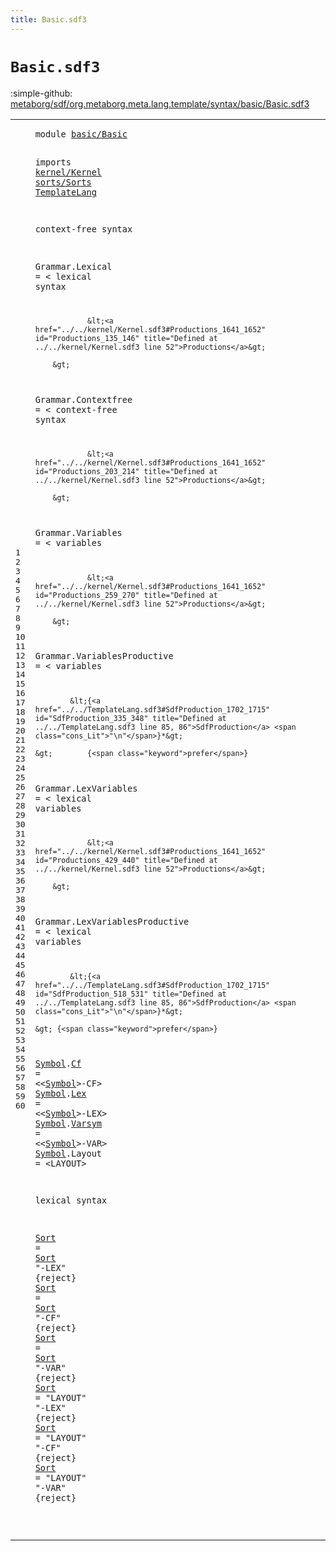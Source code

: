 ```yaml
---
title: Basic.sdf3
---
```


# `Basic.sdf3`

:simple-github: [metaborg/sdf/org.metaborg.meta.lang.template/syntax/basic/Basic.sdf3]

[metaborg/sdf/org.metaborg.meta.lang.template/syntax/basic/Basic.sdf3]: https://github.com/metaborg/sdf/blob/master/org.metaborg.meta.lang.template/syntax/basic/Basic.sdf3 "The source file on GitHub"

<div class="TemplateLang"><table class="highlighttable"><tbody><tr><td class="linenos"><div class="linenodiv"><pre><span></span>1
2
3
4
5
6
7
8
9
10
11
12
13
14
15
16
17
18
19
20
21
22
23
24
25
26
27
28
29
30
31
32
33
34
35
36
37
38
39
40
41
42
43
44
45
46
47
48
49
50
51
52
53
54
55
56
57
58
59
60
</pre></div></td>
<td class="code"><pre><code><span class="keyword">module</span> <a href="../../sorts/Sorts.sdf3#basic/Basic_58_69" id="basic/Basic_7_18" title="Referenced at ../../sorts/Sorts.sdf3 line 5">basic/Basic</a>

<span class="keyword">imports</span> <a href="../../kernel/Kernel.sdf3#kernel/Kernel_7_20" id="kernel/Kernel_28_41" title="Defined at ../../kernel/Kernel.sdf3 line 1">kernel/Kernel</a>
                <a href="../../sorts/Sorts.sdf3#sorts/Sorts_7_18" id="sorts/Sorts_44_55" title="Defined at ../../sorts/Sorts.sdf3 line 1">sorts/Sorts</a>
                <a href="../../TemplateLang.sdf3#TemplateLang_7_19" id="TemplateLang_58_70" title="Defined at ../../TemplateLang.sdf3 line 1">TemplateLang</a>

<span class="keyword">context-free syntax</span>
 
<span id="Grammar_94_101" title="Not referenced locally or via imports">Grammar</span>.<span class="cons_Constructor"><span id="Lexical_102_109" title="Not referenced locally or via imports">Lexical</span></span> = &lt;
        <span class="cons_String">lexical</span> <span class="cons_String">syntax</span>
        
                &lt;<a href="../../kernel/Kernel.sdf3#Productions_1641_1652" id="Productions_135_146" title="Defined at ../../kernel/Kernel.sdf3 line 52">Productions</a>&gt;
        
        &gt;
<span id="Grammar_153_160" title="Not referenced locally or via imports">Grammar</span>.<span class="cons_Constructor"><span id="Contextfree_161_172" title="Not referenced locally or via imports">Contextfree</span></span> = &lt;
        <span class="cons_String">context-free</span> <span class="cons_String">syntax</span>
        
                &lt;<a href="../../kernel/Kernel.sdf3#Productions_1641_1652" id="Productions_203_214" title="Defined at ../../kernel/Kernel.sdf3 line 52">Productions</a>&gt;
        
        &gt;
<span id="Grammar_221_228" title="Not referenced locally or via imports">Grammar</span>.<span class="cons_Constructor"><span id="Variables_229_238" title="Not referenced locally or via imports">Variables</span></span> = &lt;
        <span class="cons_String">variables</span>
        
                &lt;<a href="../../kernel/Kernel.sdf3#Productions_1641_1652" id="Productions_259_270" title="Defined at ../../kernel/Kernel.sdf3 line 52">Productions</a>&gt;
        
        &gt;
<span id="Grammar_277_284" title="Not referenced locally or via imports">Grammar</span>.<span class="cons_Constructor"><span id="VariablesProductive_285_304" title="Not referenced locally or via imports">VariablesProductive</span></span> = &lt;
    <span class="cons_String">variables</span>
    
            &lt;{<a href="../../TemplateLang.sdf3#SdfProduction_1702_1715" id="SdfProduction_335_348" title="Defined at ../../TemplateLang.sdf3 line 85, 86">SdfProduction</a> <span class="cons_Lit">"\n"</span>}*&gt;
            
    &gt;        {<span class="keyword">prefer</span>}
        
<span id="Grammar_380_387" title="Not referenced locally or via imports">Grammar</span>.<span class="cons_Constructor"><span id="LexVariables_388_400" title="Not referenced locally or via imports">LexVariables</span></span> = &lt;
        <span class="cons_String">lexical</span> <span class="cons_String">variables</span>
        
                &lt;<a href="../../kernel/Kernel.sdf3#Productions_1641_1652" id="Productions_429_440" title="Defined at ../../kernel/Kernel.sdf3 line 52">Productions</a>&gt;
        
        &gt;
        
<span id="Grammar_449_456" title="Not referenced locally or via imports">Grammar</span>.<span class="cons_Constructor"><span id="LexVariablesProductive_457_479" title="Not referenced locally or via imports">LexVariablesProductive</span></span> = &lt;
    <span class="cons_String">lexical</span> <span class="cons_String">variables</span>
    
            &lt;{<a href="../../TemplateLang.sdf3#SdfProduction_1702_1715" id="SdfProduction_518_531" title="Defined at ../../TemplateLang.sdf3 line 85, 86">SdfProduction</a> <span class="cons_Lit">"\n"</span>}*&gt;

    &gt; {<span class="keyword">prefer</span>}

<a href="#Symbol_629_635" id="Symbol_557_563" title="Referenced at  line 50; ../../TemplateLang.sdf3 line 106">Symbol</a>.<span class="cons_Constructor"><a href="../../sorts/Sorts.sdf3#Cf_1163_1165" id="Cf_564_566" title="Referenced at ../../sorts/Sorts.sdf3 line 50">Cf</a></span> = &lt;&lt;<a href="#Symbol_557_563" id="Symbol_571_577" title="Defined at  line 48, 49, 50, 51">Symbol</a>&gt;<span class="cons_String">-CF</span>&gt;
<a href="#Symbol_629_635" id="Symbol_583_589" title="Referenced at  line 50; ../../TemplateLang.sdf3 line 106">Symbol</a>.<span class="cons_Constructor"><a href="../../sorts/Sorts.sdf3#Lex_1173_1176" id="Lex_590_593" title="Referenced at ../../sorts/Sorts.sdf3 line 50">Lex</a></span> = &lt;&lt;<a href="#Symbol_557_563" id="Symbol_598_604" title="Defined at  line 48, 49, 50, 51">Symbol</a>&gt;<span class="cons_String">-LEX</span>&gt;
<a href="#Symbol_629_635" id="Symbol_611_617" title="Referenced at  line 50; ../../TemplateLang.sdf3 line 106">Symbol</a>.<span class="cons_Constructor"><a href="../../sorts/Sorts.sdf3#Varsym_1184_1190" id="Varsym_618_624" title="Referenced at ../../sorts/Sorts.sdf3 line 50">Varsym</a></span> = &lt;&lt;<a href="#Symbol_557_563" id="Symbol_629_635" title="Defined at  line 48, 49, 50, 51">Symbol</a>&gt;<span class="cons_String">-VAR</span>&gt;
<a href="#Symbol_629_635" id="Symbol_642_648" title="Referenced at  line 50; ../../TemplateLang.sdf3 line 106">Symbol</a>.<span class="cons_Constructor"><span id="Layout_649_655" title="Not referenced locally or via imports">Layout</span></span> = &lt;<span class="cons_String">LAYOUT</span>&gt;  

<span class="keyword">lexical syntax</span>

<a href="#Sort_748_752" id="Sort_686_690" title="Referenced at  line 57">Sort</a> = <a href="#Sort_686_690" id="Sort_693_697" title="Defined at  line 55, 56, 57, 58, 59, 60">Sort</a> <span class="cons_Lit">"-LEX"</span> {<span class="keyword">reject</span>}
<a href="#Sort_748_752" id="Sort_714_718" title="Referenced at  line 57">Sort</a> = <a href="#Sort_686_690" id="Sort_721_725" title="Defined at  line 55, 56, 57, 58, 59, 60">Sort</a> <span class="cons_Lit">"-CF"</span> {<span class="keyword">reject</span>}
<a href="#Sort_748_752" id="Sort_741_745" title="Referenced at  line 57">Sort</a> = <a href="#Sort_686_690" id="Sort_748_752" title="Defined at  line 55, 56, 57, 58, 59, 60">Sort</a> <span class="cons_Lit">"-VAR"</span> {<span class="keyword">reject</span>}
<a href="#Sort_748_752" id="Sort_769_773" title="Referenced at  line 57">Sort</a> = <span class="cons_Lit">"LAYOUT"</span> <span class="cons_Lit">"-LEX"</span> {<span class="keyword">reject</span>}
<a href="#Sort_748_752" id="Sort_801_805" title="Referenced at  line 57">Sort</a> = <span class="cons_Lit">"LAYOUT"</span> <span class="cons_Lit">"-CF"</span> {<span class="keyword">reject</span>}
<a href="#Sort_748_752" id="Sort_832_836" title="Referenced at  line 57">Sort</a> = <span class="cons_Lit">"LAYOUT"</span> <span class="cons_Lit">"-VAR"</span> {<span class="keyword">reject</span>}







</code></pre></td></tr></tbody></table></div>